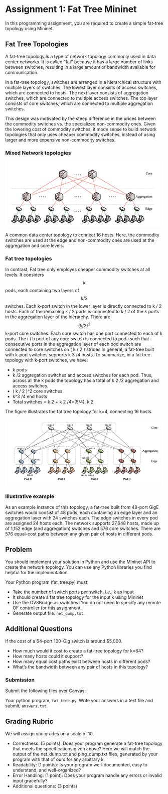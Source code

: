 # Assignment 1: Fat Tree Mininet

In this programming assignment, you are required to create a simple fat-tree topology using Mininet.

## Fat Tree Topologies
A fat-tree topology is a type of network topology commonly used in data center networks. It is called “fat” because it has a large number of links between switches, resulting in a large amount of bandwidth available for communication.

In a fat-tree topology, switches are arranged in a hierarchical structure with multiple layers of switches. The lowest layer consists of access switches, which are connected to hosts. The next layer consists of aggregation switches, which are connected to multiple access switches. The top layer consists of core switches, which are connected to multiple aggregation switches.

This design was motivated by the steep difference in the prices between the commodity switches vs. the specialized non-commodity ones. Given the lowering cost of commodity switches, it made sense to build network topologies that only uses cheaper commodity switches, instead of using larger and more expensive non-commodity switches.

### Mixed Network topologies

![ALT TEXT](https://raw.githubusercontent.com/SNL-UCSB/cs176b-assignments/master/spring23/assignment1/oIG1u1U.png)


A common data center topology to connect 16 hosts. Here, the commodity switches are used at the edge and non-commodity ones are used at the aggregation and core levels.

### Fat tree topologies

In contrast, Fat tree only employes cheaper commodity switches at
all levels. It considers $$k$$ pods, each containing two layers of $$k / 2$$
switches. Each k-port switch in the lower layer is directly
connected to k / 2 hosts. Each of the remaining k / 2 ports is
connected to k / 2 of the k ports in the aggregation layer
of the hierarchy. There are $$( k / 2 )^2$$ k-port core switches.
Each core switch has one port connected to each of k pods. 
The i t h port of any core switch is connected to pod i such 
that consecutive ports in the aggregation layer of each pod 
switch are connected to core switches on ( k / 2 ) strides 
In general, a fat-tree built with k-port switches supports 
k 3 /4 hosts. To summarize, in a fat tree topology with k-port 
switches, we have: 

- k pods 
- k /2 aggregation switches and access switches for each pod. Thus, across all the k pods the topology has a total of k 2 /2 aggregation and access switches. 
- ( k / 2 )^2 core switches 
- k^3 /4 end hosts 
- Total switches = k 2 + k 2 /4=(5/4). k 2 


The figure illustrates the fat tree topology for k=4, connecting 16 hosts.

![ALT TEXT](https://raw.githubusercontent.com/SNL-UCSB/cs176b-assignments/master/spring23/assignment1/F5ofoLN.png)


### Illustrative example
As an example instance of this topology, a fat-tree built from 48-port GigE switches would consist of 48 pods, each containing an edge layer and an aggregation layer with 24 switches each. The edge switches in every pod are assigned 24 hosts each. The network supports 27,648 hosts, made up of 1,152 edge (and aggregation) switches and 576 core switches. There are 576 equal-cost paths between any given pair of hosts in different pods.

## Problem
You should implement your solution in Python and use the Mininet API to create the network topology. You can use any Python libraries you find helpful for the implementation.

Your Python program (fat_tree.py) must:

- Take the number of switch ports per switch, i.e., k as input
- It should create a fat tree topology for the input k using Mininet
- Use the OVSBridge as switches. You do not need to specify any remote OF controller for this assignment.
- Generate output file: `net_dump.txt`.

## Additional Questions
If the cost of a 64-port 100-Gig switch is around $5,000.

- How much would it cost to create a fat-tree topology for k=64?
- How many hosts could it support?
- How many equal cost paths exist between hosts in different pods?
- What’s the bandwidth between any pair of hosts in this topology?

### Submission
Submit the following files over Canvas:

Your python program, `fat_tree.py`.
Write your answers in a text file and submit, `answers.txt`.

## Grading Rubric
We will assign you grades on a scale of 10.

- Correctness: (5 points): Does your program generate a fat-tree topology that meets the specifications given above? Here we will match the output of the net_dump.txt and ping_dump.txt files, generated by your program with that of ours for any arbitrary k.
- Readability: (1 points): Is your program well-documented, easy to understand, and well-organized?
- Error Handling: (1 point): Does your program handle any errors or invalid input gracefully?
- Additional questions: (3 points)
